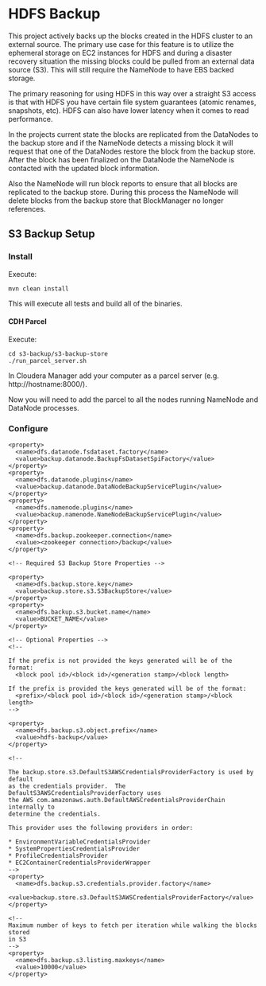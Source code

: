 # HDFS Backup

This project actively backs up the blocks created in the HDFS cluster to an external source. The primary use case for this feature is to utilize the ephemeral storage on EC2 instances for HDFS and during a disaster recovery situation the missing blocks could be pulled from an external data source (S3).  This will still require the NameNode to have EBS backed storage.

The primary reasoning for using HDFS in this way over a straight S3 access is that with HDFS you have certain file system guarantees (atomic renames, snapshots, etc).  HDFS can also have lower latency when it comes to read performance.

In the projects current state the blocks are replicated from the DataNodes to the backup store and if the NameNode detects a missing block it will request that one of the DataNodes restore the block from the backup store.  After the block has been finalized on the DataNode the NameNode is contacted with the updated block information.

Also the NameNode will run block reports to ensure that all blocks are replicated to the backup store.  During this process the NameNode will delete blocks from the backup store that BlockManager no longer references.

## S3 Backup Setup

### Install

Execute:
```
mvn clean install
```

This will execute all tests and build all of the binaries.

#### CDH Parcel

Execute:
```
cd s3-backup/s3-backup-store
./run_parcel_server.sh
```

In Cloudera Manager add your computer as a parcel server (e.g. http://hostname:8000/).

Now you will need to add the parcel to all the nodes running NameNode and DataNode processes.

### Configure

```
<property>
  <name>dfs.datanode.fsdataset.factory</name>
  <value>backup.datanode.BackupFsDatasetSpiFactory</value>
</property>
<property>
  <name>dfs.datanode.plugins</name>
  <value>backup.datanode.DataNodeBackupServicePlugin</value>
</property>
<property>
  <name>dfs.namenode.plugins</name>
  <value>backup.namenode.NameNodeBackupServicePlugin</value>
</property>
<property>
  <name>dfs.backup.zookeeper.connection</name>
  <value><zookeeper connection>/backup</value>
</property>

<!-- Required S3 Backup Store Properties -->

<property>
  <name>dfs.backup.store.key</name>
  <value>backup.store.s3.S3BackupStore</value>
</property>
<property>
  <name>dfs.backup.s3.bucket.name</name>
  <value>BUCKET_NAME</value>
</property>

<!-- Optional Properties -->
<!--

If the prefix is not provided the keys generated will be of the format:
  <block pool id>/<block id>/<generation stamp>/<block length>

If the prefix is provided the keys generated will be of the format:
  <prefix>/<block pool id>/<block id>/<generation stamp>/<block length>
-->

<property>
  <name>dfs.backup.s3.object.prefix</name>
  <value>hdfs-backup</value>
</property>

<!--

The backup.store.s3.DefaultS3AWSCredentialsProviderFactory is used by default
as the credentials provider.  The DefaultS3AWSCredentialsProviderFactory uses
the AWS com.amazonaws.auth.DefaultAWSCredentialsProviderChain internally to
determine the credentials.  

This provider uses the following providers in order:

* EnvironmentVariableCredentialsProvider
* SystemPropertiesCredentialsProvider
* ProfileCredentialsProvider
* EC2ContainerCredentialsProviderWrapper
-->
<property>
  <name>dfs.backup.s3.credentials.provider.factory</name>
  <value>backup.store.s3.DefaultS3AWSCredentialsProviderFactory</value>
</property>

<!--
Maximum number of keys to fetch per iteration while walking the blocks stored
in S3
-->
<property>
  <name>dfs.backup.s3.listing.maxkeys</name>
  <value>10000</value>
</property>

```
